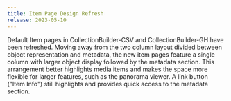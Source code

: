 ```yaml
---
title: Item Page Design Refresh
release: 2023-05-10
---
```


Default Item pages in CollectionBuilder-CSV and CollectionBuilder-GH have been refreshed.
Moving away from the two column layout divided between object representation and metadata, the new item pages feature a single column with larger object display followed by the metadata section.
This arrangement better highlights media items and makes the space more flexible for larger features, such as the panorama viewer.
A link button ("Item Info") still highlights and provides quick access to the metadata section.
